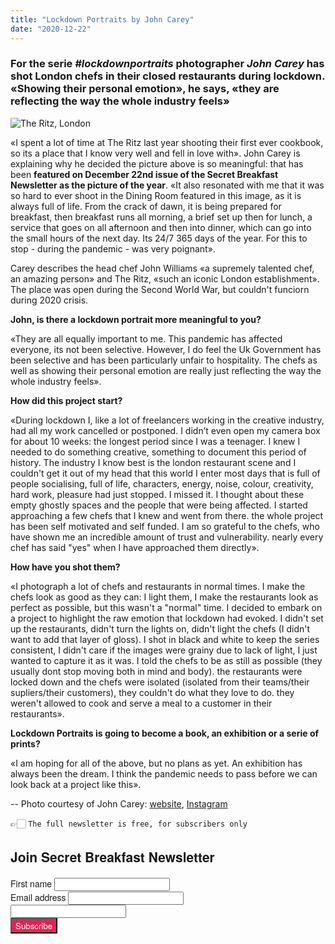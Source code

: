 ```yaml
---
title: "Lockdown Portraits by John Carey"
date: "2020-12-22"
---
```


### For the serie *#lockdownportraits* photographer *John Carey* has shot London chefs in their closed restaurants during lockdown. «Showing their personal emotion», he says, «they are reflecting the way the whole industry feels»

![The Ritz, London](/lockdown_TheRitz_JohnWilliams.jpg)

«I spent a lot of time at The Ritz last year shooting their first ever cookbook, so its a place that I know very well and fell in love with». John Carey is explaining why he decided the picture above is so meaningful: that has been **featured on December 22nd issue of the Secret Breakfast Newsletter as the picture of the year**. «It also resonated with me that it was so hard to ever shoot in the Dining Room featured in this image, as it is always full of life. From the crack of dawn, it is being prepared for breakfast, then breakfast runs all morning, a brief set up then for lunch, a service that goes on all afternoon and then into dinner, which can go into the small hours of the next day. Its 24/7 365 days of the year. For this to stop - during the pandemic - was very poignant».

Carey describes the head chef John Williams «a supremely talented chef, an amazing person» and The Ritz, «such an iconic London establishment». The place was open during the Second World War, but couldn't funciorn during 2020 crisis.

**John, is there a lockdown portrait more meaningful to you?**

«They are all equally important to me. This pandemic has affected everyone, its not been selective. However, I do feel the Uk Government has been selective and has been particularly unfair to hospitality. The chefs as well as showing their personal emotion are really just reflecting the way the whole industry feels».

**How did this project start?**

«During lockdown I, like a lot of freelancers working in the creative industry, had all my work cancelled or postponed. I didn’t even open my camera box for about 10 weeks: the longest period since I was a teenager. I knew I needed to do something creative, something to document this period of history. The industry I know best is the london restaurant scene and I couldn't get it out of my head that this world I enter most days that is full of people socialising, full of life, characters, energy, noise, colour, creativity, hard work, pleasure had just stopped. I missed it. I thought about these empty ghostly spaces and the people that were being affected. I started approaching a few chefs that I knew and went from there. the whole project has been self motivated and self funded. I am so grateful to the chefs, who have shown me an incredible amount of trust and vulnerability. nearly every chef has said "yes" when I have approached them directly».

**How have you shot them?**

«I photograph a lot of chefs and restaurants in normal times. I make the chefs look as good as they can: I light them, I make the restaurants look as perfect as possible, but this wasn't a "normal" time. I decided to embark on a project to highlight the raw emotion that lockdown had evoked. I didn't set up the restaurants, didn't turn the lights on, didn't light the chefs (I didn't want to add that layer of gloss). I shot in black and white to keep the series consistent, I didn't care if the images were grainy due to lack of light, I just wanted to capture it as it was. I told the chefs to be as still as possible (they usually dont stop moving both in mind and body). the restaurants were locked down and the chefs were isolated (isolated from their teams/their supliers/their customers), they couldn't do what they love to do. they weren't allowed to cook and serve a meal to a customer in their restaurants».


**Lockdown Portraits is going to become a book, an exhibition or a serie of prints?**

«I am hoping for all of the above, but no plans as yet. An exhibition has always been the dream. I think the pandemic needs to pass before we can look back at a project like this».


--
Photo courtesy of John Carey: [website](http://www.john-carey.com/), [Instagram](https://www.instagram.com/johncareyphoto/)




👉🏻 `The full newsletter is free, for subscribers only`

<link rel="stylesheet"
      href="https://emailoctopus.com/bundles/emailoctopuslist/css/1.6/form.css"
>
<div class="emailoctopus-form-wrapper emailoctopus-form-default emailoctopus-form-wrapper-large"
     style="font-family: &quot;Helvetica Neue&quot;, Helvetica, Arial, Verdana, sans-serif; color: rgb(26, 26, 26);"
>
  <h2 class="emailoctopus-heading">
    Join Secret Breakfast Newsletter
  </h2>
  <p class="emailoctopus-success-message">
  </p>
  <p class="emailoctopus-error-message">
  </p>
  <form action="https://emailoctopus.com/lists/bd6fe959-21bb-11eb-a3d0-06b4694bee2a/members/embedded/1.3s/add"
        method="post"
        data-message-success="You (almost) made it! 👉 Please, check your email for confirmation and click the link inside, probably into the SPAM folder, if you're using Gmail. You really need to do that, thank you!"
        data-message-missing-email-address="Your email address is required."
        data-message-invalid-email-address="Your email address looks incorrect, please try again."
        data-message-bot-submission-error="This doesn't look like a human submission."
        data-message-consent-required="Please check the checkbox to indicate your consent."
        data-message-invalid-parameters-error="This form has missing or invalid fields."
        data-message-unknown-error="Sorry, an unknown error has occurred. Please try again later."
        class="emailoctopus-form"
        data-sitekey="6LdYsmsUAAAAAPXVTt-ovRsPIJ_IVhvYBBhGvRV6"
  >
    <div class="emailoctopus-form-row">
      <label for="field_1">
        First name
      </label>
      <input id="field_1"
             name="field_1"
             type="text"
             placeholder
      >
    </div>
    <div class="emailoctopus-form-row">
      <label for="field_0">
        Email address
      </label>
      <input id="field_0"
             name="field_0"
             type="email"
             placeholder
             required="required"
      >
    </div>
    <div aria-hidden="true"
         class="emailoctopus-form-row-hp"
    >
      <input type="text"
             name="hpc4b27b6e-eb38-11e9-be00-06b4694bee2a"
             tabindex="-1"
             autocomplete="nope"
      >
    </div>
    <div class="emailoctopus-form-row-subscribe">
      <input type="hidden"
             name="successRedirectUrl"
      >
      <button type="submit"
              style="background-color: rgb(223, 36, 91); color: rgb(255, 255, 255); font-family: &quot;Helvetica Neue&quot;, Helvetica, Arial, Verdana, sans-serif;"
      >
        Subscribe
      </button>
    </div>
  </form>
</div>
<script src="https://emailoctopus.com/bundles/emailoctopuslist/js/1.6/form-recaptcha.js">
</script>
<script src="https://emailoctopus.com/bundles/emailoctopuslist/js/1.6/form-embed.js">
</script>
